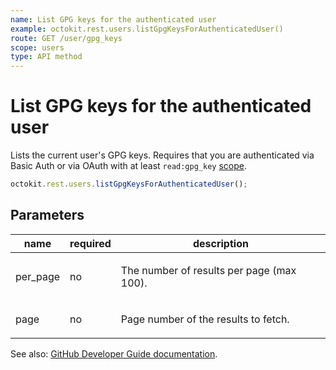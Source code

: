```yaml
---
name: List GPG keys for the authenticated user
example: octokit.rest.users.listGpgKeysForAuthenticatedUser()
route: GET /user/gpg_keys
scope: users
type: API method
---
```


# List GPG keys for the authenticated user

Lists the current user's GPG keys. Requires that you are authenticated via Basic Auth or via OAuth with at least `read:gpg_key` [scope](https://docs.github.com/enterprise-cloud@latest//apps/building-oauth-apps/understanding-scopes-for-oauth-apps/).

```js
octokit.rest.users.listGpgKeysForAuthenticatedUser();
```

## Parameters

<table>
  <thead>
    <tr>
      <th>name</th>
      <th>required</th>
      <th>description</th>
    </tr>
  </thead>
  <tbody>
    <tr><td>per_page</td><td>no</td><td>

The number of results per page (max 100).

</td></tr>
<tr><td>page</td><td>no</td><td>

Page number of the results to fetch.

</td></tr>
  </tbody>
</table>

See also: [GitHub Developer Guide documentation](https://docs.github.com/enterprise-cloud@latest//rest/reference/users#list-gpg-keys-for-the-authenticated-user).
